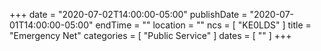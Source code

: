 +++
date = "2020-07-02T14:00:00-05:00"
publishDate = "2020-07-01T14:00:00-05:00"
endTime = ""
location = ""
ncs = [ "KE0LDS" ]
title = "Emergency Net"
categories = [ "Public Service" ]
dates = [ "" ]
+++
